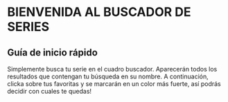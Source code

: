 
# BIENVENIDA AL BUSCADOR DE SERIES


## Guía de inicio rápido
Simplemente busca tu serie en el cuadro buscador. 
Aparecerán todos los resultados que contengan tu búsqueda en su nombre.
A continuación, clicka sobre tus favoritas y se marcarán en un color más fuerte, así podrás
decidir con cuales te quedas!



